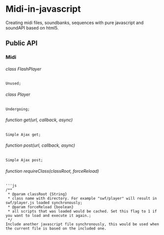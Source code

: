 Midi-in-javascript
==================

Creating midi files, soundbanks, sequences with pure javascript and soundAPI based on html5. 

Public API
------------------

### Midi

###### class FlashPlayer
    Unused;
    
###### class Player
    Undergoing;
    
###### function get(url, callback, async)
    Simple Ajax get;
    
###### function post(url, callback, async)
    Simple Ajax post;
    
###### function requireClass(classRoot, forceReload)
    '''js
    /**
     * @param classRoot {String} 
     * class name with directory. For example "swf/player" will result in swf/player.js loaded synchronously;
     * @param forceReload {boolean} 
     * all scripts that was loaded would be cached. Set this flag to 1 if you want to load and execute it again.;
     */
    Include another javascript file synchronously, this would be used when the current file is based on the included one.

